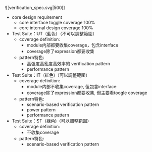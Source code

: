 ![[verification_spec.svg|500]]

- core design requirement
	- core interface toggle coverage 100%
	- core internal design coverage 100%
- Test Suite：UT（藍色）（不可以調整範圍）
	- coverage definition:
		- module内部都要收集coverage，包含interface
		- coverage除了expression都要收集
	- pattern特色:
		- 高强度高亂度高效率的 verification pattern
		- performance pattern
- Test Suite：IT（紅色)（可以調整範圍）
	- coverage definition:
		- module内部不收集coverage, 但包含interface
		- coverage除了expression都要收集, 但主要看toogle coverage
	- pattern特色:
		- scenario-based verification pattern
		- power pattern
		- performance pattern
- Test Suite：ST（綠色)（可以調整範圍）
	- coverage definition:
		- 不收集coverage
	- pattern特色:
		- scenario-based verification pattern